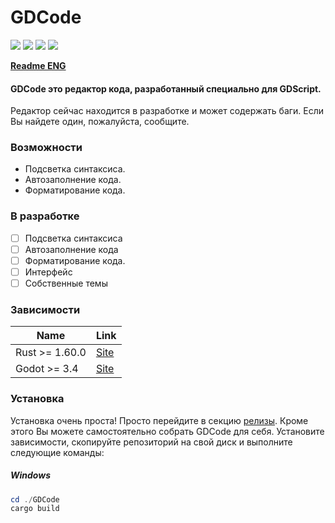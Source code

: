 # GDCode

![](https://img.shields.io/github/stars/megaredb/GDEditor.svg) ![](https://img.shields.io/github/tag/megaredb/GDEditor.svg) ![](https://img.shields.io/github/release/megaredb/GDEditor.svg) ![](https://img.shields.io/github/issues/megaredb/GDEditor.svg)

**[Readme ENG](https://github.com/megaredb/GDEditor/blob/master/README.md)**

#### GDCode это редактор кода, разработанный специально для GDScript.
Редактор сейчас находится в разработке и может содержать баги.
Если Вы найдете один, пожалуйста, сообщите.

### Возможности

- Подсветка синтаксиса.
- Автозаполнение кода.
- Форматирование кода.

### В разработке

- [ ] Подсветка синтаксиса
- [ ] Автозаполнение кода
- [ ] Форматирование кода.
- [ ] Интерфейс
- [ ] Собственные темы

### Зависимости

| Name  | Link |
| ------------- | ------------- |
| Rust >= 1.60.0 | [Site](https://www.rust-lang.org/) |
| Godot >= 3.4 | [Site](https://godotengine.org) |

### Установка

Установка очень проста! Просто перейдите в секцию [релизы](https://github.com/megaredb/GDEditor/releases).
Кроме этого Вы можете самостоятельно собрать GDCode для себя. 
Установите зависимости, скопируйте репозиторий на свой диск и выполните следующие команды:

##### Windows

```powershell
cd ./GDCode
cargo build
```
